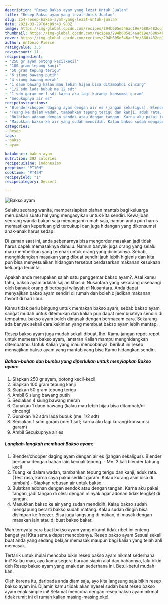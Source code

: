 ```yaml
---
description: "Resep Bakso ayam yang lezat Untuk Jualan"
title: "Resep Bakso ayam yang lezat Untuk Jualan"
slug: 254-resep-bakso-ayam-yang-lezat-untuk-jualan
date: 2021-03-29T04:09:43.983Z
image: https://img-global.cpcdn.com/recipes/294b605e546ad19e/680x482cq70/bakso-ayam-foto-resep-utama.jpg
thumbnail: https://img-global.cpcdn.com/recipes/294b605e546ad19e/680x482cq70/bakso-ayam-foto-resep-utama.jpg
cover: https://img-global.cpcdn.com/recipes/294b605e546ad19e/680x482cq70/bakso-ayam-foto-resep-utama.jpg
author: Antonio Pierce
ratingvalue: 3.5
reviewcount: 11
recipeingredient:
- "250 gr ayam potong kecilkecil"
- "100 gram tepung kanji"
- "50 gram tepung terigu"
- "6 siung bawang putih"
- "4 siung bawang merah"
- "1 daun bawang kalau mau lebih hijau bisa ditambahdi cincang"
- "1/2 sdm lada bubuk me 12 sdt"
- "1 sdm garam me 1 sdt karna aku lagi kurangi konsumsi garam"
- "Secukupnya air es"
recipeinstructions:
- "Blender/chopper daging ayam dengan air es (jangan sekaligus). Blender bersama dengan bahan lain kecuali tepung.  Me: 3 kali blender tabung kecil"
- "Tuang ke dalam wadah, tambahkan tepung terigu dan kanji, aduk rata. (Test rasa, karna saya pakai sedikit garam. Kalau kurang asin bisa di tambah) Siapkan rebusan air untuk bakso."
- "Bulatkan adonan dengan sendok atau dengan tangan. Karna aku pakai tangan, jadi tangan di olesi dengan minyak agar adonan tidak lengket di tangan."
- "Masukkan bakso ke air yang sudah mendidih. Kalau bakso sudah mengapung berarti bakso sudah matang. Kalau sudah dingin bisa disimpan ke freezer. Bisa juga langsung di makan, di masak dengan masakan lain atau di buat bakso bakar."
categories:
- Resep
tags:
- bakso
- ayam

katakunci: bakso ayam 
nutrition: 292 calories
recipecuisine: Indonesian
preptime: "PT10M"
cooktime: "PT43M"
recipeyield: "1"
recipecategory: Dessert

---
```



![Bakso ayam](https://img-global.cpcdn.com/recipes/294b605e546ad19e/680x482cq70/bakso-ayam-foto-resep-utama.jpg)

Selaku seorang wanita, mempersiapkan olahan mantab bagi keluarga merupakan suatu hal yang mengasyikan untuk kita sendiri. Kewajiban seorang  wanita bukan saja menangani rumah saja, namun anda pun harus memastikan keperluan gizi tercukupi dan juga hidangan yang dikonsumsi anak-anak harus sedap.

Di zaman  saat ini, anda sebenarnya bisa mengorder masakan jadi tidak harus capek memasaknya dahulu. Namun banyak juga orang yang selalu mau memberikan yang terenak untuk orang yang dicintainya. Sebab, menghidangkan masakan yang dibuat sendiri jauh lebih higienis dan kita pun bisa menyesuaikan hidangan tersebut berdasarkan makanan kesukaan keluarga tercinta. 



Apakah anda merupakan salah satu penggemar bakso ayam?. Asal kamu tahu, bakso ayam adalah sajian khas di Nusantara yang sekarang disenangi oleh banyak orang di berbagai wilayah di Nusantara. Anda dapat menyajikan bakso ayam sendiri di rumah dan boleh dijadikan makanan favorit di hari libur.

Kamu tidak perlu bingung untuk memakan bakso ayam, sebab bakso ayam sangat mudah untuk ditemukan dan kalian pun dapat membuatnya sendiri di tempatmu. bakso ayam boleh dimasak dengan bermacam cara. Sekarang ada banyak sekali cara kekinian yang membuat bakso ayam lebih mantap.

Resep bakso ayam juga mudah sekali dibuat, lho. Kamu jangan repot-repot untuk memesan bakso ayam, lantaran Kalian mampu menghidangkan ditempatmu. Untuk Kalian yang mau mencobanya, berikut ini resep menyajikan bakso ayam yang mantab yang bisa Kamu hidangkan sendiri.

<!--inarticleads1-->

##### Bahan-bahan dan bumbu yang diperlukan untuk menyiapkan Bakso ayam:

1. Siapkan 250 gr ayam, potong kecil-kecil
1. Siapkan 100 gram tepung kanji
1. Siapkan 50 gram tepung terigu
1. Ambil 6 siung bawang putih
1. Sediakan 4 siung bawang merah
1. Gunakan 1 daun bawang (kalau mau lebih hijau bisa ditambah/di cincang)
1. Gunakan 1/2 sdm lada bubuk (me: 1/2 sdt)
1. Sediakan 1 sdm garam (me: 1 sdt; karna aku lagi kurangi konsumsi garam)
1. Ambil Secukupnya air es




<!--inarticleads2-->

##### Langkah-langkah membuat Bakso ayam:

1. Blender/chopper daging ayam dengan air es (jangan sekaligus). Blender bersama dengan bahan lain kecuali tepung.  - Me: 3 kali blender tabung kecil
1. Tuang ke dalam wadah, tambahkan tepung terigu dan kanji, aduk rata. (Test rasa, karna saya pakai sedikit garam. Kalau kurang asin bisa di tambah) - Siapkan rebusan air untuk bakso.
1. Bulatkan adonan dengan sendok atau dengan tangan. Karna aku pakai tangan, jadi tangan di olesi dengan minyak agar adonan tidak lengket di tangan.
1. Masukkan bakso ke air yang sudah mendidih. Kalau bakso sudah mengapung berarti bakso sudah matang. Kalau sudah dingin bisa disimpan ke freezer. Bisa juga langsung di makan, di masak dengan masakan lain atau di buat bakso bakar.




Wah ternyata cara buat bakso ayam yang nikamt tidak ribet ini enteng banget ya! Kita semua dapat mencobanya. Resep bakso ayam Sesuai sekali buat anda yang sedang belajar memasak maupun bagi kalian yang telah ahli memasak.

Tertarik untuk mulai mencoba bikin resep bakso ayam nikmat sederhana ini? Kalau mau, ayo kamu segera buruan siapin alat dan bahannya, lalu bikin deh Resep bakso ayam yang enak dan sederhana ini. Betul-betul mudah kan. 

Oleh karena itu, daripada anda diam saja, ayo kita langsung saja bikin resep bakso ayam ini. Dijamin kamu tiidak akan nyesel sudah buat resep bakso ayam enak simple ini! Selamat mencoba dengan resep bakso ayam nikmat tidak rumit ini di rumah kalian masing-masing,oke!.


